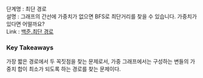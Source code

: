 단계명 : 최단 경로      
설명 : 그래프의 간선에 가중치가 없으면 BFS로 최단거리를 찾을 수 있습니다. 가중치가 있다면 어떨까요?     
Link : [백준.최단 경로](https://www.acmicpc.net/step/26)  

### Key Takeaways   
가장 짧은 경로에서 두 꼭짓점을 찾는 문제로서, 가중 그래프에서는 구성하는 변들의 가중치 합이 최소가 되도록 하는 경로를 찾는 문제이다.   
